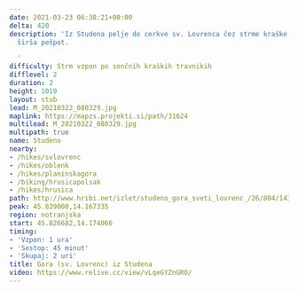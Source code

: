 ```yaml
---
date: 2021-03-23 06:38:21+00:00
delta: 420
description: 'Iz Studena pelje do cerkve sv. Lovrenca čez strme kraške travnike vedno
  širša pešpot.

  '
difficulty: Strm vzpon po sončnih kraških travnikih
difflevel: 2
duration: 2
height: 1019
layout: stub
lead: M_20210322_080329.jpg
maplink: https://mapzs.projekti.si/path/31624
multilead: M_20210322_080329.jpg
multipath: true
name: Studeno
nearby:
- /hikes/svlovrenc
- /hikes/oblenk
- /hikes/planinskagora
- /biking/hrusicapolsak
- /hikes/hrusica
path: http://www.hribi.net/izlet/studeno_gora_sveti_lovrenc_/26/804/1432
peak: 45.839000,14.167335
region: notranjska
start: 45.826682,14.174066
timing:
- 'Vzpon: 1 ura'
- 'Sestop: 45 minut'
- 'Skupaj: 2 uri'
title: Gora (sv. Lovrenc) iz Studena
video: https://www.relive.cc/view/vLqeGYZnGRO/
---
```

